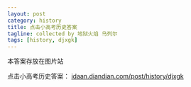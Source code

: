 ```yaml
---
layout: post
category: history
title: 点击小高考历史答案
tagline: collected by 地狱火焰 乌列尔
tags: [history, djxgk]
---
```

本答案存放在图片站

点击小高考历史答案： [idaan.diandian.com/post/history/djxgk](http://idaan.diandian.com/post/history/djxgk)
